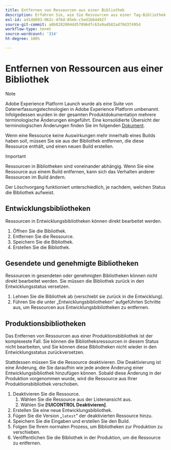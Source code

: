 ```yaml
---
title: Entfernen von Ressourcen aus einer Bibliothek
description: Erfahren Sie, wie Sie Ressourcen aus einer Tag-Bibliothek entfernen können.
exl-id: ad1dd093-962c-4f6d-85eb-c5ed1b644927
source-git-commit: a8b0282004dd57096dfc63a9adb82ad70d37495d
workflow-type: tm+mt
source-wordcount: '314'
ht-degree: 100%

---
```


# Entfernen von Ressourcen aus einer Bibliothek

>[!NOTE]
>
>Adobe Experience Platform Launch wurde als eine Suite von Datenerfassungstechnologien in Adobe Experience Platform umbenannt. Infolgedessen wurden in der gesamten Produktdokumentation mehrere terminologische Änderungen eingeführt. Eine konsolidierte Übersicht der terminologischen Änderungen finden Sie im folgenden [Dokument](../../term-updates.md).

Wenn eine Ressource keine Auswirkungen mehr innerhalb eines Builds haben soll, müssen Sie sie aus der Bibliothek entfernen, die diese Ressource enthält, und einen neuen Build erstellen.

>[!IMPORTANT]
>
>Ressourcen in Bibliotheken sind voneinander abhängig. Wenn Sie eine Ressource aus einem Build entfernen, kann sich das Verhalten anderer Ressourcen im Build ändern.

Der Löschvorgang funktioniert unterschiedlich, je nachdem, welchen Status die Bibliothek aufweist.

## Entwicklungsbibliotheken

Ressourcen in Entwicklungsbibliotheken können direkt bearbeitet werden.

1. Öffnen Sie die Bibliothek.
1. Entfernen Sie die Ressource.
1. Speichern Sie die Bibliothek.
1. Erstellen Sie die Bibliothek.

## Gesendete und genehmigte Bibliotheken

Ressourcen in gesendeten oder genehmigten Bibliotheken können nicht direkt bearbeitet werden. Sie müssen die Bibliothek zurück in den Entwicklungsstatus versetzen.

1. Lehnen Sie die Bibliothek ab (verschiebt sie zurück in die Entwicklung).
1. Führen Sie die unter „Entwicklungsbibliotheken“ aufgeführten Schritte aus, um Ressourcen aus Entwicklungsbibliotheken zu entfernen.

## Produktionsbibliotheken

Das Entfernen von Ressourcen aus einer Produktionsbibliothek ist der komplexeste Fall. Sie können die Bibliotheksressourcen in diesem Status nicht bearbeiten, und Sie können diese Bibliotheken nicht wieder in den Entwicklungsstatus zurückversetzen.

Stattdessen müssen Sie die Ressource deaktivieren. Die Deaktivierung ist eine Änderung, die Sie daraufhin wie jede andere Änderung einer Entwicklungsbibliothek hinzufügen können. Sobald diese Änderung in der Produktion vorgenommen wurde, wird die Ressource aus Ihrer Produktionsbibliothek verschoben.

1. Deaktivieren Sie die Ressource.
   1. Wählen Sie die Ressource aus der Listenansicht aus.
   1. Wählen Sie **[!UICONTROL Deaktivieren]**.
1. Erstellen Sie eine neue Entwicklungsbibliothek.
1. Fügen Sie die Version „`latest`“ der deaktivierten Ressource hinzu.
1. Speichern Sie die Eingaben und erstellen Sie den Build.
1. Folgen Sie Ihrem normalen Prozess, um Bibliotheken zur Produktion zu verschieben.
1. Veröffentlichen Sie die Bibliothek in der Produktion, um die Ressource zu entfernen.
